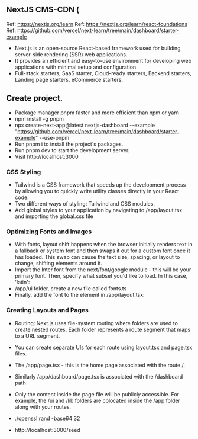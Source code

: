 ## NextJS CMS-CDN (
Ref: https://nextjs.org/learn
Ref: https://nextjs.org/learn/react-foundations
Ref: https://github.com/vercel/next-learn/tree/main/dashboard/starter-example
- Next.js is an open-source React-based  framework used for building server-side rendering (SSR) web applications.
- It provides an efficient and easy-to-use environment for developing web applications with minimal setup and configuration.
- Full-stack starters, SaaS starter, Cloud-ready starters, Backend starters, Landing page starters, eCommerce starters,

## Create project. 
- Package manager pnpm faster and more efficient than npm or yarn
- npm install -g pnpm 
- npx create-next-app@latest nextjs-dashboard --example "https://github.com/vercel/next-learn/tree/main/dashboard/starter-example" --use-pnpm
- Run pnpm i to install the project's packages.
- Run pnpm dev to start the development server.
- Visit http://localhost:3000

### CSS Styling
- Tailwind is a CSS framework that speeds up the development process by allowing you to quickly write utility classes directly in your React code.
- Two different ways of styling: Tailwind and CSS modules.
- Add global styles to your application by navigating to /app/layout.tsx and importing the global.css file

### Optimizing Fonts and Images
- With fonts, layout shift happens when the browser initially renders text in a fallback or system font and then swaps it out for a custom font once it has loaded. This swap can cause the text size, spacing, or layout to change, shifting elements around it.
- Import the Inter font from the next/font/google module - this will be your primary font. Then, specify what subset you'd like to load. In this case, 'latin':
- /app/ui folder, create a new file called fonts.ts
- Finally, add the font to the <body> element in /app/layout.tsx:

### Creating Layouts and Pages
- Routing: Next.js uses file-system routing where folders are used to create nested routes. Each folder represents a route segment that maps to a URL segment.
- You can create separate UIs for each route using layout.tsx and page.tsx files.
- The /app/page.tsx - this is the home page associated with the route /.
- Similarly /app/dashboard/page.tsx is associated with the /dashboard path
- Only the content inside the page file will be publicly accessible. For example, the /ui and /lib folders are colocated inside the /app folder along with your routes.

-  ./openssl rand -base64 32
-  http://localhost:3000/seed
